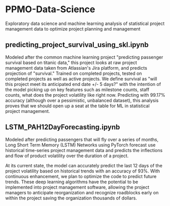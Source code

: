 # PPMO-Data-Science
Exploratory data science and machine learning analysis of statistical project management data to optimize project planning and management

## predicting_project_survival_using_skl.ipynb
Modeled after the common machine learning project "predicting passenger survival based on titanic data," this project looks at raw project management data taken from Atlassian's Jira platform, and predicts projection of "survival." Trained on completed projects, tested on completed projects as well as active projects. We define survival as "will this project meet its anticipated end date +/- 5 days?" with the intention of the model picking up on key features such as milestone counts, staff counts, what does the project volatility like  right now. Predicting with 99.17% accuracy (although over a pessimistic, unbalanced dataset), this analysis proves that we should open up a seat at the table for ML in statistical project management. 

## LSTM_PAH12DayForecasting.ipynb
Modeled after predicting passengers that will fly over a series of months, Long Short Term Memory (LSTM) Networks using PyTorch forecast use historical time-series project management data and predicts the inflections and flow of product volatility over the duration of a project. 

At its current state, the model can accurately predict the last 12 days of the project volatility based on historical trends with an accuracy of 93%. With continuous enhancement, we plan to optimize the code to predict future trends. These deep learning algorithms have the potential to be implemented into project management software, allowing the project managers to anticipate reorganization and recognize roadblocks early on within the project saving the organization thousands of dollars. 
